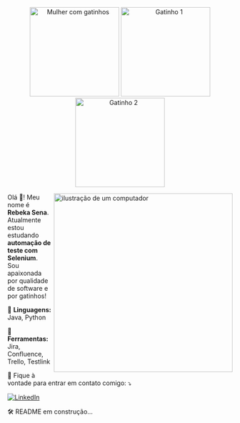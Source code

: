 <p align="center">
  <img src="https://user-images.githubusercontent.com/74038190/226127923-0e8b7792-7b3c-462b-951b-63c96ba1a5af.gif" alt="Mulher com gatinhos" width="200"/>
  <img src="https://github-production-user-asset-6210df.s3.amazonaws.com/74038190/238200844-87b72768-3740-4648-b118-c3164ff654cd.gif?X-Amz-Algorithm=AWS4-HMAC-SHA256&X-Amz-Credential=AKIAVCODYLSA53PQK4ZA%2F20250429%2Fus-east-1%2Fs3%2Faws4_request&X-Amz-Date=20250429T180744Z&X-Amz-Expires=300&X-Amz-Signature=f94328aabdcd0e6cae21456fa1830fc50d9b150af87ffad952fd257ebb2f4c1d&X-Amz-SignedHeaders=host" alt="Gatinho 1" width="200"/>
  <img src="https://github-production-user-asset-6210df.s3.amazonaws.com/74038190/238200838-76036311-c8ea-4247-8bf8-a7077623036c.gif?X-Amz-Algorithm=AWS4-HMAC-SHA256&X-Amz-Credential=AKIAVCODYLSA53PQK4ZA%2F20250429%2Fus-east-1%2Fs3%2Faws4_request&X-Amz-Date=20250429T180653Z&X-Amz-Expires=300&X-Amz-Signature=67be960dcf3dd5395885d9a922cf8b97f85773e654c0b53b4c69e7c3c6707bc4&X-Amz-SignedHeaders=host" alt="Gatinho 2" width="200"/>
</p>

<img src="https://user-images.githubusercontent.com/74038190/212284145-bf2c01a8-c448-4f1a-b911-996024c84606.gif" alt="ilustração de um computador" min-width="400px" max-width="400px" width="400px" align="right">

<p align="left"> 
  Olá 💜! Meu nome é <strong>Rebeka Sena</strong>.<br>
  Atualmente estou estudando <strong>automação de teste com Selenium</strong>.<br>
  Sou apaixonada por qualidade de software e por gatinhos!<br>
</p>

<p align="left">
  🦄 <strong>Linguagens:</strong> Java, Python
</p>

<p align="left">
  💼 <strong>Ferramentas:</strong> Jira, Confluence, Trello, Testlink
</p>

<p align="left">
  💌 Fique à vontade para entrar em contato comigo: ⤵️
</p>

<p align="left">
  <a href="#" title="LinkedIn">
    <img src="https://img.shields.io/badge/-Linkedin-0e76a8?style=flat-square&logo=Linkedin&logoColor=white&link=https://www.linkedin.com/in/rebeka-cardoso-sena-51189172/" alt="LinkedIn"/>
  </a>

  🛠️ README em construção... 
</p>
